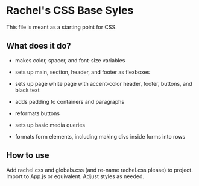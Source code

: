 # Rachel's CSS Base Syles

This file is meant as a starting point for CSS.

## What does it do?

- makes color, spacer, and font-size variables

- sets up main, section, header, and footer as flexboxes

- sets up page white page with accent-color header, footer, buttons, and black text

- adds padding to containers and paragraphs

- reformats buttons

- sets up basic media queries

- formats form elements, including making divs inside forms into rows

## How to use

Add rachel.css and globals.css (and re-name rachel.css please) to project. Import to App.js or equivalent. Adjust styles as needed.
